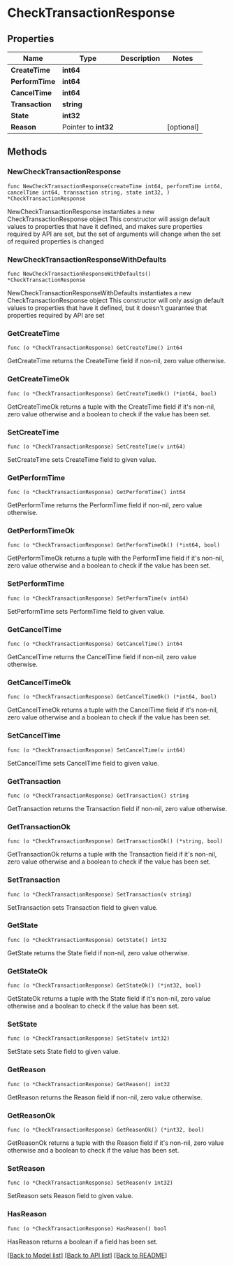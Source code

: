 # CheckTransactionResponse

## Properties

Name | Type | Description | Notes
------------ | ------------- | ------------- | -------------
**CreateTime** | **int64** |  | 
**PerformTime** | **int64** |  | 
**CancelTime** | **int64** |  | 
**Transaction** | **string** |  | 
**State** | **int32** |  | 
**Reason** | Pointer to **int32** |  | [optional] 

## Methods

### NewCheckTransactionResponse

`func NewCheckTransactionResponse(createTime int64, performTime int64, cancelTime int64, transaction string, state int32, ) *CheckTransactionResponse`

NewCheckTransactionResponse instantiates a new CheckTransactionResponse object
This constructor will assign default values to properties that have it defined,
and makes sure properties required by API are set, but the set of arguments
will change when the set of required properties is changed

### NewCheckTransactionResponseWithDefaults

`func NewCheckTransactionResponseWithDefaults() *CheckTransactionResponse`

NewCheckTransactionResponseWithDefaults instantiates a new CheckTransactionResponse object
This constructor will only assign default values to properties that have it defined,
but it doesn't guarantee that properties required by API are set

### GetCreateTime

`func (o *CheckTransactionResponse) GetCreateTime() int64`

GetCreateTime returns the CreateTime field if non-nil, zero value otherwise.

### GetCreateTimeOk

`func (o *CheckTransactionResponse) GetCreateTimeOk() (*int64, bool)`

GetCreateTimeOk returns a tuple with the CreateTime field if it's non-nil, zero value otherwise
and a boolean to check if the value has been set.

### SetCreateTime

`func (o *CheckTransactionResponse) SetCreateTime(v int64)`

SetCreateTime sets CreateTime field to given value.


### GetPerformTime

`func (o *CheckTransactionResponse) GetPerformTime() int64`

GetPerformTime returns the PerformTime field if non-nil, zero value otherwise.

### GetPerformTimeOk

`func (o *CheckTransactionResponse) GetPerformTimeOk() (*int64, bool)`

GetPerformTimeOk returns a tuple with the PerformTime field if it's non-nil, zero value otherwise
and a boolean to check if the value has been set.

### SetPerformTime

`func (o *CheckTransactionResponse) SetPerformTime(v int64)`

SetPerformTime sets PerformTime field to given value.


### GetCancelTime

`func (o *CheckTransactionResponse) GetCancelTime() int64`

GetCancelTime returns the CancelTime field if non-nil, zero value otherwise.

### GetCancelTimeOk

`func (o *CheckTransactionResponse) GetCancelTimeOk() (*int64, bool)`

GetCancelTimeOk returns a tuple with the CancelTime field if it's non-nil, zero value otherwise
and a boolean to check if the value has been set.

### SetCancelTime

`func (o *CheckTransactionResponse) SetCancelTime(v int64)`

SetCancelTime sets CancelTime field to given value.


### GetTransaction

`func (o *CheckTransactionResponse) GetTransaction() string`

GetTransaction returns the Transaction field if non-nil, zero value otherwise.

### GetTransactionOk

`func (o *CheckTransactionResponse) GetTransactionOk() (*string, bool)`

GetTransactionOk returns a tuple with the Transaction field if it's non-nil, zero value otherwise
and a boolean to check if the value has been set.

### SetTransaction

`func (o *CheckTransactionResponse) SetTransaction(v string)`

SetTransaction sets Transaction field to given value.


### GetState

`func (o *CheckTransactionResponse) GetState() int32`

GetState returns the State field if non-nil, zero value otherwise.

### GetStateOk

`func (o *CheckTransactionResponse) GetStateOk() (*int32, bool)`

GetStateOk returns a tuple with the State field if it's non-nil, zero value otherwise
and a boolean to check if the value has been set.

### SetState

`func (o *CheckTransactionResponse) SetState(v int32)`

SetState sets State field to given value.


### GetReason

`func (o *CheckTransactionResponse) GetReason() int32`

GetReason returns the Reason field if non-nil, zero value otherwise.

### GetReasonOk

`func (o *CheckTransactionResponse) GetReasonOk() (*int32, bool)`

GetReasonOk returns a tuple with the Reason field if it's non-nil, zero value otherwise
and a boolean to check if the value has been set.

### SetReason

`func (o *CheckTransactionResponse) SetReason(v int32)`

SetReason sets Reason field to given value.

### HasReason

`func (o *CheckTransactionResponse) HasReason() bool`

HasReason returns a boolean if a field has been set.


[[Back to Model list]](../README.md#documentation-for-models) [[Back to API list]](../README.md#documentation-for-api-endpoints) [[Back to README]](../README.md)


